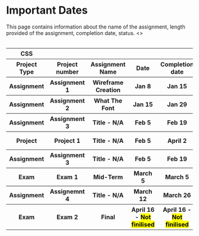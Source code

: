 <h1>Important Dates</h1>
This page contains information about the name of the assignment, length provided of the assignment, completion date, status.

<table>
  <tr>
    <>
</table>


<table>
  <tr>
    <th>CSS</th>
  </tr>
  <tr>
    <th>Project Type</th>
    <th>Project number</th>
    <th>Assignment Name</th>
    <th>Date</th>
    <th>Completion date</th>
    <th>Instructions</th>
    <th>Status</th>
    <th>Result</th>
  </tr>
  <tr>
    <th>Assignment</th>
    <th>Assignment 1</th>
    <th>Wireframe Creation</th>
    <th>Jan 8</th>
    <th>Jan 15</th>
    <th>
      <a href="https://remy-post.github.io/Education/CSS/Assignments/Assignment%201/Resources/Assignment%20One%20-%20%20Interface%20Design%20Using%20CSS.pdf" target="_blank">
        Instructions
      </a>
    </th>
    <th>Completed</th>
    <th>
      <a href="https://remy-post.github.io/Education/CSS/Assignments/Assignment%201/Wireframe.pdf" target="_blank">View</a>
    </th>
  </tr>
  <tr>
    <th>Assignment</th>
    <th>Assignment 2</th>
    <th>What The Font</th>
    <th>Jan 15</th>
    <th>Jan 29</th>
    <th>
      <a href="https://remy-post.github.io/Education/CSS/Assignments/Assignment%202/Resources/Assignment%202%20-%20%20Interface%20Design%202025.pdf" target="_blank">
        Instructions
      </a>
    </th>
    <th>Finished</th>
    <th>GUI link - N/A</th>
  </tr>
  <tr>
    <th>Assignment</th>
    <th>Assignment 3</th>
    <th>Title - N/A</th> 
    <th>Feb 5</th>
    <th>Feb 19</th>
    <th>Instructions - N/A</th>
    <th>Not Assigned</th>
    <th>GUI link - N/A</th>
  </tr>
  <tr>
    <th>Project</th>
    <th>Project 1</th>
    <th>Title - N/A</th>
    <th>Feb 5</th>
    <th>April 2</th>
    <th>Instructions - N/A</th>
    <th>Not Assigned</th>
    <th>GUI link - N/A</th>
  </tr>
  <tr>
    <th>Assignment</th>
    <th>Assignment 3</th>
    <th>Title - N/A</th>
    <th>Feb 5</th>
    <th>Feb 19</th>
    <th>Instructions - N/A</th>
    <th>Not Assigned</th>
    <th>GUI link - N/A</th>
  </tr>
  <tr>
    <th>Exam</th>
    <th>Exam 1</th>
    <th>Mid-Term</th>
    <th>March 5</th>
    <th>March 5</th>
    <th>Instructions - N/A</th>
    <th>Not Given</th>
    <th>GUI link - N/Applicable</th>
  </tr>
  <tr>
    <th>Assignment</th>
    <th>Assignemnt 4</th>
    <th>Title - N/A</th>
    <th>March 12</th>
    <th>March 26</th>
    <th>Instructions - N/A</th>
    <th>Not Assigned</th>
    <th>GUI link - N/A</th>
  </tr>
  <tr>
    <th>Exam</th>
    <th>Exam 2</th>
    <th>Final</th>
    <th>April 16 - <mark>Not finilised</mark></th>
    <th>April 16 - <mark>Not finilised</mark></th>
    <th>Instructions - N/A</th>
    <th>Not Given</th>
    <th>GUI link - N/Applicable</th>
  </tr>
</table>
